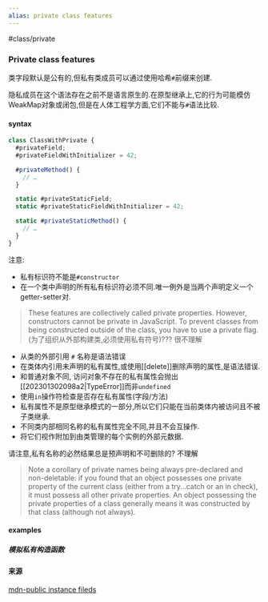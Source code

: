 ```yaml
---
alias: private class features
---
```

#class/private


### Private class features
类字段默认是公有的,但私有类成员可以通过使用哈希`#`前缀来创建.

隐私成员在这个语法存在之前不是语言原生的.在原型继承上,它的行为可能模仿WeakMap对象或闭包,但是在人体工程学方面,它们不能与`#`语法比较.

#### syntax
```js
class ClassWithPrivate {
  #privateField;
  #privateFieldWithInitializer = 42;

  #privateMethod() {
    // …
  }

  static #privateStaticField;
  static #privateStaticFieldWithInitializer = 42;

  static #privateStaticMethod() {
    // …
  }
}
```

注意:
* 私有标识符不能是`#constructor`
* 在一个类中声明的所有私有标识符必须不同.唯一例外是当两个声明定义一个getter-setter对.

>These features are collectively called private properties. However, constructors cannot be private in JavaScript. To prevent classes from being constructed outside of the class, you have to use a private flag.(为了组织从外部构建类,必须使用私有符号)??? 很不理解

* 从类的外部引用 `#` 名称是语法错误
* 在类体内引用未声明的私有属性,或使用[[delete]]删除声明的属性,是语法错误.
* 和普通对象不同, 访问对象不存在的私有属性会抛出[[202301302098a2|TypeError]]而非`undefined`
* 使用`in`操作符检查是否存在私有属性(字段/方法)
* 私有属性不是原型继承模式的一部分,所以它们只能在当前类体内被访问且不被子类继承.
* 不同类内部相同名称的私有属性完全不同,并且不会互操作.
* 将它们视作附加到由类管理的每个实例的外部元数据.


请注意,私有名称的必然结果总是预声明和不可删除的? 不理解
> Note a corollary of private names being always pre-declared and non-deletable: if you found that an object possesses one private property of the current class (either from a try...catch or an in check), it must possess all other private properties. An object possessing the private properties of a class generally means it was constructed by that class (although not always).




#### examples

##### 模拟私有构造函数


##### 



#### 来源
[mdn-public instance fileds](https://developer.mozilla.org/en-US/docs/Web/JavaScript/Reference/Classes/Private_class_fields)
